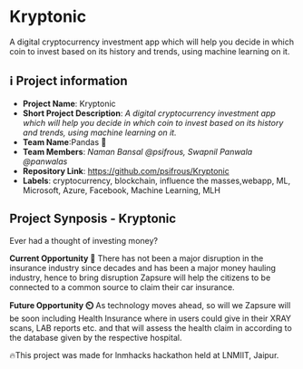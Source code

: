 # Kryptonic
A digital cryptocurrency investment app which will help you decide in which coin to invest based on its history and trends, using machine learning on it.

## ℹ️ Project information
- **Project Name**: Kryptonic
- **Short Project Description**: _A digital cryptocurrency investment app which will help you decide in which coin to invest based on its history and trends, using machine learning on it._
- **Team Name**:Pandas 🐼
- **Team Members**: _Naman Bansal @psifrous, Swapnil Panwala @panwalas_
- **Repository Link**: https://github.com/psifrous/Kryptonic
- **Labels**: cryptocurrency, blockchain, influence the masses,webapp, ML, Microsoft, Azure, Facebook, Machine Learning, MLH

## Project Synposis - Kryptonic

Ever had a thought of investing money? 

**Current Opportunity 🚀**
There has not been a major disruption in the insurance industry since decades and has been a major money hauling industry, hence to bring disruption Zapsure will help the citizens to be connected to a common source to claim their car insurance.

**Future Opportunity ⏲️**
As technology moves ahead, so will we Zapsure will be soon including Health Insurance where in users could give in their XRAY scans, LAB reports etc. and that will assess the health claim in according to the database given by the respective hospital.




🔥This project was made for lnmhacks hackathon held at LNMIIT, Jaipur.
